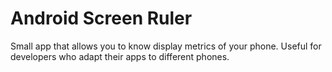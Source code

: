 Android Screen Ruler
====================

Small app that allows you to know display metrics of your phone. Useful for
developers who adapt their apps to different phones.
